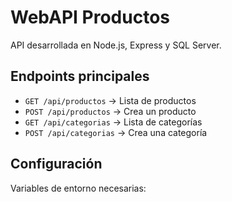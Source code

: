 # WebAPI Productos

API desarrollada en Node.js, Express y SQL Server.

## Endpoints principales

- `GET /api/productos` → Lista de productos
- `POST /api/productos` → Crea un producto
- `GET /api/categorias` → Lista de categorías
- `POST /api/categorias` → Crea una categoría

## Configuración
Variables de entorno necesarias:

